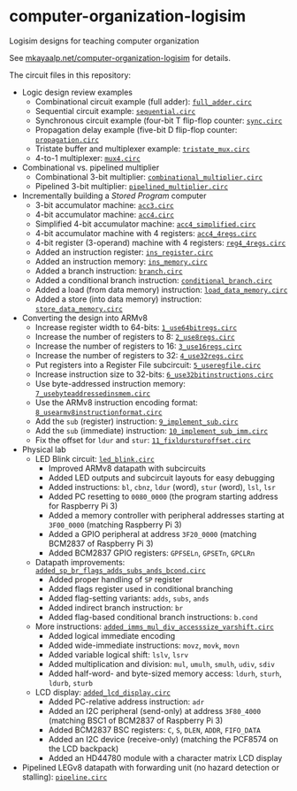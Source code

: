 # computer-organization-logisim
Logisim designs for teaching computer organization

See [mkayaalp.net/computer-organization-logisim](https://mkayaalp.net/computer-organization-logisim) for details.

The circuit files in this repository:

- Logic design review examples
  - Combinational circuit example (full adder): [`full_adder.circ`](full_adder.circ)
  - Sequential circuit example: [`sequential.circ`](sequential.circ)
  - Synchronous circuit example (four-bit T flip-flop counter: [`sync.circ`](sync.circ)
  - Propagation delay example (five-bit D flip-flop counter: [`propagation.circ`](propagation.circ)
  - Tristate buffer and multiplexer example: [`tristate_mux.circ`](tristate_mux.circ)
  - 4-to-1 multiplexer: [`mux4.circ`](mux4.circ)
- Combinational vs. pipelined multiplier
  - Combinational 3-bit multiplier: [`combinational_multiplier.circ`](combinational_multiplier.circ)
  - Pipelined 3-bit multiplier: [`pipelined_multiplier.circ`](pipelined_multiplier.circ)
- Incrementally building a *Stored Program* computer
  - 3-bit accumulator machine: [`acc3.circ`](acc3.circ)
  - 4-bit accumulator machine: [`acc4.circ`](acc4.circ)
  - Simplified 4-bit accumulator machine: [`acc4_simplified.circ`](acc4_simplified.circ)
  - 4-bit accumulator machine with 4 registers: [`acc4_4regs.circ`](acc4_4regs.circ)
  - 4-bit register (3-operand) machine with 4 registers: [`reg4_4regs.circ`](reg4_4regs.circ)
  - Added an instruction register: [`ins_register.circ`](ins_register.circ)
  - Added an instruction memory: [`ins_memory.circ`](ins_memory.circ)
  - Added a branch instruction: [`branch.circ`](branch.circ)
  - Added a conditional branch instruction: [`conditional_branch.circ`](conditional_branch.circ)
  - Added a load (from data memory) instruction: [`load_data_memory.circ`](load_data_memory.circ)
  - Added a store (into data memory) instruction: [`store_data_memory.circ`](store_data_memory.circ)
- Converting the design into ARMv8
  - Increase register width to 64-bits: [`1_use64bitregs.circ`](1_use64bitregs.circ)
  - Increase the number of registers to 8: [`2_use8regs.circ`](2_use8regs.circ)
  - Increase the number of registers to 16: [`3_use16regs.circ`](3_use16regs.circ)
  - Increase the number of registers to 32: [`4_use32regs.circ`](4_use32regs.circ)
  - Put registers into a Register File subcircuit: [`5_useregfile.circ`](5_useregfile.circ)
  - Increase instruction size to 32-bits: [`6_use32bitinstructions.circ`](6_use32bitinstructions.circ)
  - Use byte-addressed instruction memory: [`7_usebyteaddressedinsmem.circ`](7_usebyteaddressedinsmem.circ)
  - Use the ARMv8 instruction encoding format: [`8_usearmv8instructionformat.circ`](8_usearmv8instructionformat.circ)
  - Add the `sub` (register) instruction: [`9_implement_sub.circ`](9_implement_sub.circ)
  - Add the `sub` (immediate) instruction: [`10_implement_sub_imm.circ`](10_implement_sub_imm.circ)
  - Fix the offset for `ldur` and `stur`: [`11_fixldursturoffset.circ`](11_fixldursturoffset.circ)
- Physical lab
  - LED Blink circuit: [`led_blink.circ`](led_blink.circ)
    - Improved ARMv8 datapath with subcircuits
    - Added LED outputs and subcircuit layouts for easy debugging
    - Added instructions: `bl`, `cbnz`, `ldur` (word), `stur` (word), `lsl`, `lsr`
    - Added PC resetting to `0080_0000` (the program starting address for Raspberry Pi 3)
    - Added a memory controller with peripheral addresses starting at `3F00_0000` (matching Raspberry Pi 3)
    - Added a GPIO peripheral at address `3F20_0000` (matching BCM2837 of Raspberry Pi 3)
    - Added BCM2837 GPIO registers: `GPFSELn`, `GPSETn`, `GPCLRn`
  - Datapath improvements: [`added_sp_br_flags_adds_subs_ands_bcond.circ`](added_sp_br_flags_adds_subs_ands_bcond.circ)
    - Added proper handling of `SP` register
    - Added flags register used in conditional branching
    - Added flag-setting variants: `adds`, `subs`, `ands`
    - Added indirect branch instruction: `br`
    - Added flag-based conditional branch instructions: `b.cond`
  - More instructions: [`added_imms_mul_div_accesssize_varshift.circ`](added_imms_mul_div_accesssize_varshift.circ)
    - Added logical immediate encoding
    - Added wide-immediate instructions: `movz`, `movk`, `movn`
    - Added variable logical shift: `lslv`, `lsrv`
    - Added multiplication and division: `mul`, `umulh`, `smulh`, `udiv`, `sdiv`
    - Added half-word- and byte-sized memory access: `ldurh`, `sturh`, `ldurb`, `sturb`
  - LCD display: [`added_lcd_display.circ`](added_lcd_display.circ)
    - Added PC-relative address instruction: `adr`
    - Added an I2C peripheral (send-only) at address `3F80_4000` (matching BSC1 of BCM2837 of Raspberry Pi 3)
    - Added BCM2837 BSC registers: `C`, `S`, `DLEN`, `ADDR`, `FIFO_DATA`
    - Added an I2C device (receive-only) (matching the PCF8574 on the LCD backpack)
    - Added an HD44780 module with a character matrix LCD display
- Pipelined LEGv8 datapath with forwarding unit (no hazard detection or stalling): [`pipeline.circ`](pipeline.circ)
